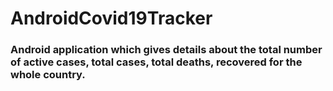 ﻿# AndroidCovid19Tracker
### Android application which gives details about the total number of active cases, total cases, total deaths, recovered for the whole country.
